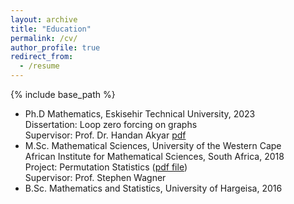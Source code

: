 ```yaml
---
layout: archive
title: "Education"
permalink: /cv/
author_profile: true
redirect_from:
  - /resume
---
```


{% include base_path %}

* Ph.D  Mathematics, Eskisehir Technical University, 2023 \
  Dissertation: Loop zero forcing on graphs \
  Supervisor: Prof. Dr. Handan Akyar [pdf](mohamoudhussein.github.io/images/permutation_statistics.pdf)
* M.Sc.  Mathematical Sciences, University of the Western Cape\
  African Institute for Mathematical Sciences, South Africa, 2018\
  Project: Permutation Statistics ([pdf file](https://drive.google.com/file/d/1BhM7YtUaQklKBM9gFUtD0FSiMQ-X8Nqo/view))\
  Supervisor: Prof. Stephen Wagner
* B.Sc. Mathematics and Statistics, University of Hargeisa, 2016

